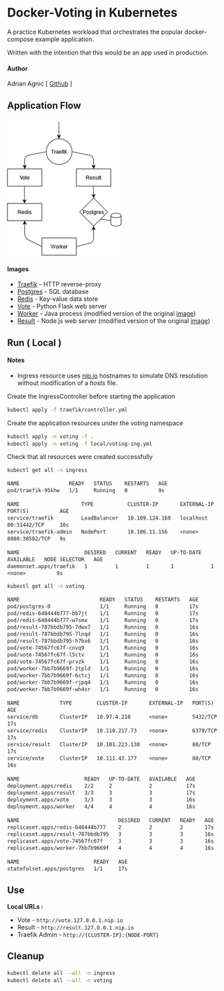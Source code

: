 # Docker-Voting in Kubernetes
A practice Kubernetes workload that orchestrates the popular docker-compose example application.

Written with the intention that this would be an app used in production.

#### Author
Adrian Agnic [ [Github](https://github.com/ajagnic) ]

## Application Flow
![](voting-architecture.png)

#### Images
- [Traefik](https://hub.docker.com/_/traefik) - HTTP reverse-proxy
- [Postgres](https://hub.docker.com/_/postgres) - SQL database
- [Redis](https://hub.docker.com/_/redis) - Key-value data store
- [Vote](https://hub.docker.com/r/dockersamples/examplevotingapp_vote) - Python Flask web server
- [Worker](https://hub.docker.com/r/ajagnic/voting_fixed_worker) - Java process (modified version of the original [image](https://hub.docker.com/r/dockersamples/examplevotingapp_worker))
- [Result](https://hub.docker.com/r/ajagnic/voting_fixed_result) - Node.js web server (modified version of the original [image](https://hub.docker.com/r/dockersamples/examplevotingapp_result))

## Run ( Local )
#### Notes
- Ingress resource uses [nip.io](https://nip.io/) hostnames to simulate DNS resolution without modification of a _hosts_ file.

Create the IngressController before starting the application
```sh
kubectl apply -f traefik/controller.yml
```

Create the application resources under the _voting_ namespace
```sh
kubectl apply -n voting -f .
kubectl apply -n voting -f local/voting-ing.yml
```

Check that all resources were created successfully
```sh
kubectl get all -n ingress
```
```
NAME                READY   STATUS    RESTARTS   AGE
pod/traefik-95khw   1/1     Running   0          9s

NAME                    TYPE           CLUSTER-IP       EXTERNAL-IP   PORT(S)          AGE
service/traefik         LoadBalancer   10.109.124.169   localhost     80:31442/TCP     10s
service/traefik-admin   NodePort       10.106.11.156    <none>        8080:30582/TCP   9s

NAME                     DESIRED   CURRENT   READY   UP-TO-DATE   AVAILABLE   NODE SELECTOR   AGE
daemonset.apps/traefik   1         1         1       1            1           <none>          9s
```

```sh
kubectl get all -n voting
```
```
NAME                          READY   STATUS    RESTARTS   AGE
pod/postgres-0                1/1     Running   0          17s
pod/redis-648444b777-bb7jt    1/1     Running   0          17s
pod/redis-648444b777-w7smx    1/1     Running   0          17s
pod/result-787bbdb795-7dwx7   1/1     Running   0          16s
pod/result-787bbdb795-7lnqd   1/1     Running   0          16s
pod/result-787bbdb795-h7bx6   1/1     Running   0          16s
pod/vote-74567fc67f-cnvq9     1/1     Running   0          16s
pod/vote-74567fc67f-l5ctv     1/1     Running   0          16s
pod/vote-74567fc67f-prvzk     1/1     Running   0          16s
pod/worker-7bb7b9669f-2tpld   1/1     Running   0          16s
pod/worker-7bb7b9669f-6ctcj   1/1     Running   0          16s
pod/worker-7bb7b9669f-rjpq4   1/1     Running   0          16s
pod/worker-7bb7b9669f-wh4sr   1/1     Running   0          16s

NAME             TYPE        CLUSTER-IP       EXTERNAL-IP   PORT(S)    AGE
service/db       ClusterIP   10.97.4.218      <none>        5432/TCP   17s
service/redis    ClusterIP   10.110.217.73    <none>        6379/TCP   17s
service/result   ClusterIP   10.101.223.138   <none>        80/TCP     17s
service/vote     ClusterIP   10.111.43.177    <none>        80/TCP     16s

NAME                     READY   UP-TO-DATE   AVAILABLE   AGE
deployment.apps/redis    2/2     2            2           17s
deployment.apps/result   3/3     3            3           17s
deployment.apps/vote     3/3     3            3           16s
deployment.apps/worker   4/4     4            4           16s

NAME                                DESIRED   CURRENT   READY   AGE
replicaset.apps/redis-648444b777    2         2         2       17s
replicaset.apps/result-787bbdb795   3         3         3       16s
replicaset.apps/vote-74567fc67f     3         3         3       16s
replicaset.apps/worker-7bb7b9669f   4         4         4       16s

NAME                        READY   AGE
statefulset.apps/postgres   1/1     17s
```

## Use
__Local URLs :__
- Vote - `http://vote.127.0.0.1.nip.io`
- Result - `http://result.127.0.0.1.nip.io`
- Traefik Admin - `http://{CLUSTER-IP}:{NODE-PORT}`

## Cleanup
```sh
kubectl delete all --all -n ingress
kubectl delete all --all -n voting
```

<!-- 
TODO:
gcloud compute addresses create voting-static-ip --global
kubectl delete ingress voting-prod
gcloud compute addresses delete web-static-ip --global
 -->

